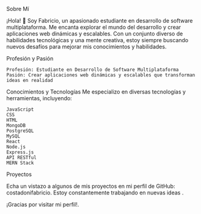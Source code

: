 Sobre Mí

¡Hola! 👋 Soy Fabricio, un apasionado estudiante en desarrollo de software multiplataforma. Me encanta explorar el mundo del desarrollo y crear aplicaciones web dinámicas y escalables. Con un conjunto diverso de habilidades tecnológicas y una mente creativa, estoy siempre buscando nuevos desafíos para mejorar mis conocimientos y habilidades.

Profesión y Pasión

    Profesión: Estudiante en Desarrollo de Software Multiplataforma
    Pasión: Crear aplicaciones web dinámicas y escalables que transforman ideas en realidad

Conocimientos y Tecnologías
Me especializo en diversas tecnologías y herramientas, incluyendo:

    JavaScript
    CSS
    HTML
    MongoDB
    PostgreSQL
    MySQL
    React
    Node.js
    Express.js
    API RESTful
    MERN Stack

Proyectos

Echa un vistazo a algunos de mis proyectos en mi perfil de GitHub: costadonifabricio. Estoy constantemente trabajando en nuevas ideas .

¡Gracias por visitar mi perfil!.
